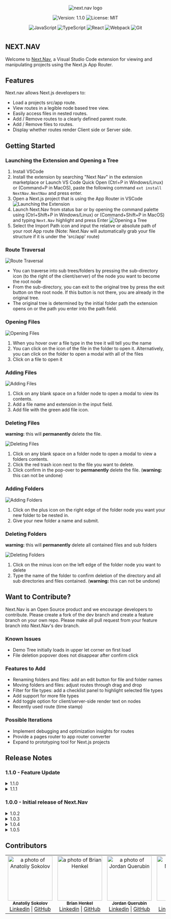  <p align="center">
  <img src="https://raw.githubusercontent.com/b-henkel/Next-Nav/readme/assets/next_nav_logo.png" alt="next.nav logo" />
  </p>

<div align="center">

![Version: 1.1.0](https://img.shields.io/badge/version-1.1.0-black)
![License: MIT](https://img.shields.io/badge/License-MIT-blue.svg)

</div>

<div align="center">

![JavaScript](https://img.shields.io/badge/javascript-%23323330.svg?style=for-the-badge&logo=javascript&logoColor=%23F7DF1E)
![TypeScript](https://img.shields.io/badge/typescript-%23007ACC.svg?style=for-the-badge&logo=typescript&logoColor=white)
![React](https://img.shields.io/badge/react-%2320232a.svg?style=for-the-badge&logo=react&logoColor=%2361DAFB)
![Webpack](https://img.shields.io/badge/webpack-%238DD6F9.svg?style=for-the-badge&logo=webpack&logoColor=black)
![Git](https://img.shields.io/badge/git-%23F05033.svg?style=for-the-badge&logo=git&logoColor=white)

</div>

#

## NEXT.NAV

Welcome to <a href="https://www.next-nav.com" >Next.Nav</a>, a Visual Studio Code extension for viewing and manipulating projects using the Next.js App Router.

## Features

Next.nav allows Next.js developers to:

- Load a projects src/app route.
- View routes in a legible node based tree view.
- Easily access files in nested routes.
- Add / Remove routes to a clearly defined parent route.
- Add / Remove files to routes.
- Display whether routes render Client side or Server side.

## Getting Started

### Launching the Extension and Opening a Tree

1. Install VSCode
2. Install the extension by searching "Next Nav" in the extension marketplace or Launch VS Code Quick Open (Ctrl+P in Windows/Linux) or (Command+P in MacOS), paste the following command `ext install NextNav.NextNav` and press enter.
3. Open a Next.js project that is using the App Router in VSCode
   ![Launching the Extension](https://i.imgur.com/JB0a26c.gif "Launching the Extension")
4. Launch Next.Nav from status bar or by opening the command palette using (Ctrl+Shift+P in Windows/Linux) or (Command+Shift+P in MacOS) and typing `Next.Nav` highlight and press Enter
   ![Opening a Tree](https://i.imgur.com/EMVb6w9.gif "Opening a Tree")
5. Select the Import Path icon and input the relative or absolute path of your root App route (Note: Next.Nav will automatically grab your file structure if it is under the 'src/app' route)

### Route Traversal

![Route Traversal](https://i.imgur.com/tfJXtFD.gif "Route Traversal")

- You can traverse into sub trees/folders by pressing the sub-directory icon (to the right of the client/server) of the node you want to become the root node
- From the sub-directory, you can exit to the original tree by press the exit button on the root node. If this button is not there, you are already in the original tree.
- The original tree is determined by the initial folder path the extension opens on or the path you enter into the path field.

### Opening Files

![Opening Files](https://i.imgur.com/LLZQi6V.gif "Opening Files")

1. When you hover over a file type in the tree it will tell you the name
2. You can click on the icon of the file in the folder to open it.
   Alternatively, you can click on the folder to open a modal with all of the files
3. Click on a file to open it

### Adding Files

![Adding Files](https://i.imgur.com/MTga1G1.gif "Adding Files")

1. Click on any blank space on a folder node to open a modal to view its contents.
2. Add a file name and extension in the input field.
3. Add file with the green add file icon.

### Deleting Files

**warning:** this will **permanently** delete the file.

![Deleting Files](https://i.imgur.com/rZi5r9q.gif "Deleting Files")

1. Click on any blank space on a folder node to open a modal to view a folders contents.
2. Click the red trash icon next to the file you want to delete.
3. Click confirm in the pop-over to **permanently** delete the file. (**warning:** this can not be undone)

### Adding Folders

![Adding Folders](https://i.imgur.com/DSLN7aL.gif "Adding Folders")

1. Click on the plus icon on the right edge of the folder node you want your new folder to be nested in.
2. Give your new folder a name and submit.

### Deleting Folders

**warning:** this will **permanently** delete all contained files and sub folders

![Deleting Folders](https://i.imgur.com/WZtWYx4.gif "Deleting Folders")

1. Click on the minus icon on the left edge of the folder node you want to delete
2. Type the name of the folder to confirm deletion of the directory and all sub directories and files contained. (**warning:** this can not be undone)

## Want to Contribute?

Next.Nav is an Open Source product and we encourage developers to contribute. Please create a fork of the dev branch and create a feature branch on your own repo. Please make all pull request from your feature branch into Next.Nav's dev branch.

### Known Issues

- Demo Tree initially loads in upper let corner on first load
- File deletion popover does not disappear after confirm click

### Features to Add

- Renaming folders and files: add an edit button for file and folder names
- Moving folders and files: adjust routes through drag and drop
- Filter for file types: add a checklist panel to highlight selected file types
- Add support for more file types
- Add toggle option for client/server-side render text on nodes
- Recently used route (time stamp)

### Possible Iterations

- Implement debugging and optimization insights for routes
- Provide a pages router to app router converter
- Expand to prototyping tool for Next.js projects

## Release Notes

### 1.1.0 - Feature Update

<details><summary>1.1.0</summary>
  <ul>
    <li>Adds sub-tree traversal and focus feature</li>
    <li>Adds fixes for Windows file path directory</li>    
  </ul>
</details>

<details><summary>1.1.1</summary>
  <ul>
    <li>updates "getting started" instructions in README</li>      
  </ul>
</details>

### 1.0.0 - Initial release of Next.Nav

<details><summary>1.0.2</summary>
  <ul>
    <li>Fix to disallow submit on enter keypress for an empty input field within import popover</li>
    <li>Fix to remove string after new file creation</li>
    <li>Improve various UI elements</li>
    <li>Update README.md to reflect new known issues</li>
  </ul>
</details>

<details><summary>1.0.3</summary>
  <ul>
    <li>Fix to stop long folder names from clipping node edge (c/o <a href="https://github.com/miso-devel" >miso-devel</a>!)</li>
    <li>Update to show import popover on load</li>
  </ul>
</details>

<details><summary>1.0.4</summary>
  <ul>
    <li>Update import to grab 'src/app' automatically if present</li>
    <li>Revert change to show import popover on load</li>
  </ul>
</details>
<details><summary>1.0.5</summary>
  <ul>
    <li>Adds status-bar launch item. This makes it seamless when navigating back to the extension.</li>
    <li>Adds limit to icons displayed </li>
  </ul>
</details>

## Contributors

<table>
  <tr>
    <td align="center">
      <img src="https://avatars.githubusercontent.com/u/137316253?v=4" width="140px;" alt="a photo of Anatoliy Sokolov"/>
      <br />
      <sub><b>Anatoliy Sokolov</b></sub>
      <br />
      <a href="https://www.linkedin.com/in/anatoliy-sokolov/">Linkedin</a> |
      <a href="https://github.com/AnatoliySokolov98">GitHub</a>
    </td>
     <td align="center">
      <img src="https://avatars.githubusercontent.com/u/18522517?v=4" width="140px;" alt="a photo of Brian Henkel"/>
      <br />
      <sub><b>Brian Henkel</b></sub>
      <br />
      <a href="https://www.linkedin.com/in/b-henkel/">Linkedin</a> |
      <a href="https://github.com/b-henkel">GitHub</a>
    </td> 
    <td align="center">
      <img src="https://avatars.githubusercontent.com/u/106214861?v=4" width="140px;" alt="a photo of Jordan Querubin"/>
      <br />
      <sub><b>Jordan Querubin</b></sub>
      <br />
      <a href="https://www.linkedin.com/in/jordanquerubin/">Linkedin</a> |
      <a href="https://github.com/jequerubin">GitHub</a>
    </td> <td align="center">
      <img src="https://avatars.githubusercontent.com/u/122189452?v=4" width="140px;" alt="a photo of Nathan Peel"/>
      <br />
      <sub><b>Nathan Peel</b></sub>
      <br />
      <a href="https://www.linkedin.com/in/nathaniel-peel/">Linkedin</a> |
      <a href="https://github.com/nathanpeel">GitHub</a>
    </td>     
  </tr>
</table>
